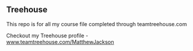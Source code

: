 ## Treehouse

This repo is for all my course file completed through teamtreehouse.com

Checkout my Treehouse profile - www.teamtreehouse.com/MatthewJackson
